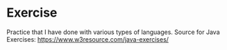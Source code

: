 # Exercise
Practice that I have done with various types of languages.
Source for Java Exercises: https://www.w3resource.com/java-exercises/
